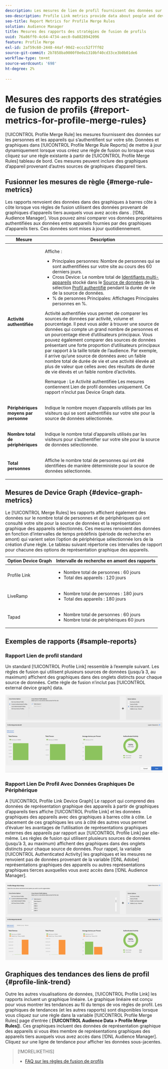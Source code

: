 ```yaml
---
description: Les mesures de lien de profil fournissent des données sur les personnes et les périphériques qui s’authentifient sur votre site. Les données et les graphiques du lien de profil se mettent à jour dynamiquement lorsque vous créez des règles de fusion ou lorsque vous cliquez sur une règle existante dans le tableau de bord Règles de fusion de profils . Ces mesures peuvent inclure des graphiques d’appareil provenant d’autres sources de graphiques d’appareil tiers.
seo-description: Profile Link metrics provide data about people and devices that authenticate to your site. The data and graphs in Profile Link update dynamically as you create a merge rules or when you click an existing rule from the Profile Merge Rules dashboard. These metrics can include device graph from other third-party device graph sources.
seo-title: Report Metrics for Profile Merge Rules
solution: Audience Manager
title: Mesures des rapports des stratégies de fusion de profils
uuid: 76a86ff0-4c64-4734-aec0-0a8828942096
feature: Profile Merge
exl-id: 2af59c60-2448-44af-90d2-eccc52f7ff02
source-git-commit: 2b7858ba9000f0e0a1310bf40cd33ce3b0b01de6
workflow-type: tm+mt
source-wordcount: '698'
ht-degree: 2%

---
```


# Mesures des rapports des stratégies de fusion de profils {#report-metrics-for-profile-merge-rules}

[!UICONTROL Profile Merge Rule] les mesures fournissent des données sur les personnes et les appareils qui s’authentifient sur votre site. Données et graphiques dans [!UICONTROL Profile Merge Rule Reports] de mettre à jour dynamiquement lorsque vous créez une règle de fusion ou lorsque vous cliquez sur une règle existante à partir de [!UICONTROL Profile Merge Rules] tableau de bord. Ces mesures peuvent inclure des graphiques d’appareil provenant d’autres sources de graphiques d’appareil tiers.

## Fusionner les mesures de règle {#merge-rule-metrics}

Les rapports renvoient des données dans des graphiques à barres côte à côte lorsque vos règles de fusion utilisent des données provenant de graphiques d’appareils tiers auxquels vous avez accès dans . [!DNL Audience Manager]. Vous pouvez ainsi comparer vos données propriétaires authentifiées aux données entre appareils fournies par des graphiques d’appareils tiers. Ces données sont mises à jour quotidiennement.

<table id="table_A7FB2F9804F84AC8A6DD05C0E6EE7555"> 
 <thead> 
  <tr> 
   <th colname="col1" class="entry"> Mesure </th> 
   <th colname="col2" class="entry"> Description </th> 
  </tr> 
 </thead>
 <tbody> 
  <tr> 
   <td colname="col1"> <p> <b><span class="wintitle"> Activité authentifiée</span></b> </p> </td> 
   <td colname="col2"> <p>Affiche : </p> 
    <ul id="ul_7F7373919A4A49028EF4BF7B28D9F8E9"> 
     <li id="li_FE2F93C496D64ED8928B3E522C9585EA"> <span class="wintitle"> Principales personnes</span>: Nombre de personnes qui se sont authentifiées sur votre site au cours des 60 derniers jours. </li> 
     <li id="li_60CFD26EE68B442683C0ED5FED1A79C8"> <span class="wintitle"> Cross Device</span>: Le nombre total de <a href="merge-rules-start.md#create-data-source"> Identifiants multi-appareils</a> stocké dans le <a href="https://experienceleague.adobe.com/docs/audience-manager/user-guide/features/data-sources/manage-datasources.html"> Source de données</a> de la sélection <a href="merge-rule-definitions.md"> Profil authentifié</a> pendant la durée de vie de la source de données. </li> 
     <li id="li_F2F07B6A326C4A18B79A0CF2C47D9677"> <span class="wintitle"> % de personnes Principales</span>: Affichages <span class="wintitle"> Principales personnes</span> en %. </li> 
    </ul> <p> <span class="wintitle"> Activité authentifiée</span> vous permet de comparer les sources de données par activité, volume et pourcentage. Il peut vous aider à trouver une source de données qui compte un grand nombre de personnes et un pourcentage élevé d’utilisateurs principaux. Vous pouvez également comparer des sources de données présentant une forte proportion d’utilisateurs principaux par rapport à la taille totale de l’audience. Par exemple, il arrive qu’une source de données avec un faible nombre total de durée de vie et une activité élevée ait plus de valeur que celles avec des résultats de durée de vie élevés et un faible nombre d’activités. </p> <p> <p>Remarque : Le <span class="wintitle"> Activité authentifiée</span> Les mesures contiennent <span class="wintitle"> Lien de profil</span> données uniquement. Ce rapport n’inclut pas <span class="wintitle"> Device Graph</span> data. </p> </p> </td> 
  </tr> 
  <tr> 
   <td colname="col1"> <p> <b><span class="wintitle"> Périphériques moyens par personne</span></b> </p> </td> 
   <td colname="col2"> <p> Indique le nombre moyen d’appareils utilisés par les visiteurs qui se sont authentifiés sur votre site pour la source de données sélectionnée. </p> </td> 
  </tr> 
  <tr> 
   <td colname="col1"> <p> <b><span class="wintitle"> Nombre total de périphériques</span></b> </p> </td> 
   <td colname="col2"> <p>Indique le nombre total d’appareils utilisés par les visiteurs pour s’authentifier sur votre site pour la source de données sélectionnée. </p> </td> 
  </tr> 
  <tr> 
   <td colname="col1"> <p> <b><span class="wintitle"> Total personnes</span></b> </p> </td> 
   <td colname="col2"> <p>Affiche le nombre total de personnes qui ont été identifiées de manière déterministe pour la source de données sélectionnée. </p> </td> 
  </tr> 
 </tbody> 
</table>

## Mesures de Device Graph {#device-graph-metrics}

Le [!UICONTROL Merge Rules] les rapports affichent également des données sur le nombre total de personnes et de périphériques qui ont consulté votre site pour la source de données et la représentation graphique des appareils sélectionnés. Ces mesures renvoient des données en fonction d’intervalles de temps prédéfinis (période de recherche en amont) qui varient selon l’option de périphérique sélectionnée lors de la création d’une règle. Le tableau suivant répertorie ces intervalles de rapport pour chacune des options de représentation graphique des appareils.

<table id="table_038983EBC71F4A55BBCA99212AC5DEE6"> 
 <thead> 
  <tr> 
   <th colname="col1" class="entry"> Option Device Graph </th> 
   <th colname="col2" class="entry"> Intervalle de recherche en amont des rapports </th> 
  </tr>
 </thead>
 <tbody> 
  <tr> 
   <td colname="col1"> <p><span class="wintitle"> Profile Link</span> </p> </td> 
   <td colname="col2"> <p> 
     <ul id="ul_B2FF2341573840549FFB96579F537082"> 
      <li id="li_B37323C2F2434F41B407500AC5C15447">Nombre total de personnes : 60 jours </li> 
      <li id="li_08D911224A60418BBB3CFB4E70CE73D4">Total des appareils : 120 jours </li> 
     </ul> </p> </td> 
  </tr> 
  <tr> 
   <td colname="col1"> <p><span class="wintitle"> LiveRamp</span> </p> </td> 
   <td colname="col2"> <p> 
     <ul id="ul_2772F3AD7E1440789B635794ECDE8DFB"> 
      <li id="li_1432363829D64615B1D349A3722D6268">Nombre total de personnes : 180 jours </li> 
      <li id="li_D5C0E3CE92524B54BBD36C73A326292B">Total des appareils : 180 jours </li> 
     </ul> </p> </td> 
  </tr> 
  <tr> 
   <td colname="col1"> <p><span class="wintitle"> Tapad</span> </p> </td> 
   <td colname="col2"> <p> 
     <ul id="ul_274529DB58E6442E95C6AD89BECB1362"> 
      <li id="li_67102211A72A4E47AACFE5E369793C17">Nombre total de personnes : 60 jours </li> 
      <li id="li_3E8F3DA6A7B5487895A626674DA363A5">Nombre total de périphériques 60 jours </li> 
     </ul> </p> </td> 
  </tr> 
 </tbody> 
</table>

## Exemples de rapports {#sample-reports}

### Rapport Lien de profil standard

Un standard [!UICONTROL Profile Link] ressemble à l’exemple suivant. Les règles de fusion qui utilisent plusieurs sources de données (jusqu’à 3, au maximum) affichent des graphiques dans des onglets distincts pour chaque source de données. Cette règle de fusion n’inclut pas [!UICONTROL external device graph] data.

![](assets/profile-link-metrics.png)

### Rapport Lien De Profil Avec Données Graphiques De Périphérique

A [!UICONTROL Profile Link Device Graph] Le rapport qui comprend des données de représentation graphique des appareils à partir de graphiques d’appareils tiers affiche [!UICONTROL Profile Link] et les données graphiques des appareils avec des graphiques à barres côte à côte. Le placement de ces graphiques les uns à côté des autres vous permet d’évaluer les avantages de l’utilisation de représentations graphiques externes des appareils par rapport aux [!UICONTROL Profile Link] par elle-même. Les règles de fusion qui utilisent plusieurs sources de données (jusqu’à 3, au maximum) affichent des graphiques dans des onglets distincts pour chaque source de données. Pour rappel, la variable [!UICONTROL Authenticated Activity] les graphiques et les mesures ne renvoient pas de données provenant de la variable [!DNL Adobe] représentations graphiques des appareils ou autres représentations graphiques tierces auxquelles vous avez accès dans [!DNL Audience Manager].

![](assets/profile-link-graph.png)

## Graphiques des tendances des liens de profil {#profile-link-trend}

Outre les autres visualisations de données, [!UICONTROL Profile Link] les rapports incluent un graphique linéaire. Le graphique linéaire est conçu pour vous montrer les tendances au fil du temps de vos règles de profil. Les graphiques de tendances (et les autres rapports) sont disponibles lorsque vous cliquez sur une règle dans la variable [!UICONTROL Profile Merge Rules] page d’entrée ( **[!UICONTROL Audience Data > Profile Merge Rules]**). Ces graphiques incluent des données de représentation graphique des appareils si vous êtes membre de représentations graphiques des appareils tiers auxquels vous avez accès dans [!DNL Audience Manager]. Cliquez sur une ligne de tendance pour afficher les données sous-jacentes.

>[!MORELIKETHIS]
>
>* [FAQ sur les règles de fusion de profils](../../faq/faq-profile-merge.md)

